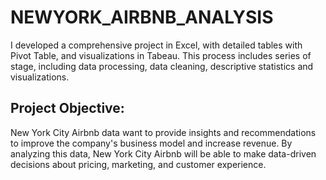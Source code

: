# NEWYORK_AIRBNB_ANALYSIS
I developed a comprehensive project in Excel, with detailed tables with Pivot Table, and visualizations in Tabeau. This process includes series of stage, including data processing, data cleaning, descriptive statistics and visualizations.

## Project Objective:
New York City Airbnb data want to provide insights and recommendations to improve the company's business model and increase revenue. By analyzing this data, New York City Airbnb will be able to make data-driven decisions about pricing, marketing, and customer experience.

